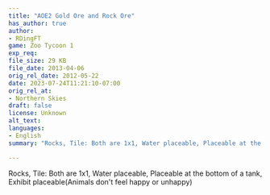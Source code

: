 ```yaml
---
title: "AOE2 Gold Ore and Rock Ore"
has_author: true
author: 
- RDingFT
game: Zoo Tycoon 1
exp_req: 
file_size: 29 KB
file_date: 2013-04-06
orig_rel_date: 2012-05-22
date: 2023-07-24T11:21:10-07:00
orig_rel_at: 
- Northern Skies
draft: false
license: Unknown
alt_text: 
languages:
- English
summary: "Rocks, Tile: Both are 1x1, Water placeable, Placeable at the bottom of a tank, Exhibit placeable(Animals don't feel happy or unhappy)"

---
```


Rocks, Tile: Both are 1x1, Water placeable, Placeable at the bottom of a tank, Exhibit placeable(Animals don't feel happy or unhappy)